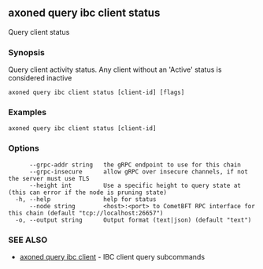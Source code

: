 ## axoned query ibc client status

Query client status

### Synopsis

Query client activity status. Any client without an 'Active' status is considered inactive

```
axoned query ibc client status [client-id] [flags]
```

### Examples

```
axoned query ibc client status [client-id]
```

### Options

```
      --grpc-addr string   the gRPC endpoint to use for this chain
      --grpc-insecure      allow gRPC over insecure channels, if not the server must use TLS
      --height int         Use a specific height to query state at (this can error if the node is pruning state)
  -h, --help               help for status
      --node string        <host>:<port> to CometBFT RPC interface for this chain (default "tcp://localhost:26657")
  -o, --output string      Output format (text|json) (default "text")
```

### SEE ALSO

* [axoned query ibc client](axoned_query_ibc_client.md)	 - IBC client query subcommands
